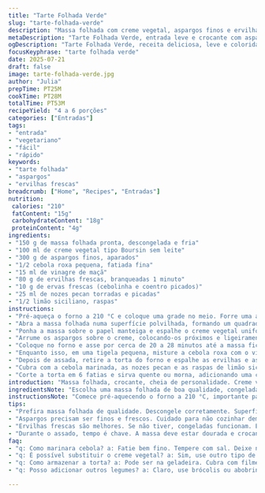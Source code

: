```yaml
---
title: "Tarte Folhada Verde"
slug: "tarte-folhada-verde"
description: "Massa folhada com creme vegetal, aspargos finos e ervilhas frescas. Adiciona cebola roxa marinada no vinagre de maçã e no lugar da amêndoa, nozes pecan torradas. Ervas frescas como cebolinha e coentro substituem o tomilho, com raspas de limão siciliano para toque cítrico. Assa por 20 a 28 minutos para massa dourada e textura crocante. Entrada leve, sem laticínios nem ovos, para 4 a 6 pessoas. Receita rápida, sabor marcante e coloração vibrante."
metaDescription: "Tarte Folhada Verde, entrada leve e crocante com aspargos, ervilhas e um toque cítrico"
ogDescription: "Tarte Folhada Verde, receita deliciosa, leve e colorida com aspargos e ervilhas frescas"
focusKeyphrase: "tarte folhada verde"
date: 2025-07-21
draft: false
image: tarte-folhada-verde.jpg
author: "Julia"
prepTime: PT25M
cookTime: PT28M
totalTime: PT53M
recipeYield: "4 a 6 porções"
categories: ["Entradas"]
tags:
- "entrada"
- "vegetariano"
- "fácil"
- "rápido"
keywords:
- "tarte folhada"
- "aspargos"
- "ervilhas frescas"
breadcrumb: ["Home", "Recipes", "Entradas"]
nutrition: 
 calories: "210"
 fatContent: "15g"
 carbohydrateContent: "18g"
 proteinContent: "4g"
ingredients:
- "150 g de massa folhada pronta, descongelada e fria"
- "100 ml de creme vegetal tipo Boursin sem leite"
- "300 g de aspargos finos, aparados"
- "1/2 cebola roxa pequena, fatiada fina"
- "15 ml de vinagre de maçã"
- "80 g de ervilhas frescas, branqueadas 1 minuto"
- "10 g de ervas frescas (cebolinha e coentro picados)"
- "25 ml de nozes pecan torradas e picadas"
- "1/2 limão siciliano, raspas"
instructions:
- "Pré-aqueça o forno a 210 °C e coloque uma grade no meio. Forre uma assadeira com papel manteiga."
- "Abra a massa folhada numa superfície polvilhada, formando um quadrado de cerca de 22 cm."
- "Ponha a massa sobre o papel manteiga e espalhe o creme vegetal uniformemente."
- "Arrume os aspargos sobre o creme, colocando-os próximos e ligeiramente sobrepostos. Salpique sal e pimenta a gosto."
- "Coloque no forno e asse por cerca de 20 a 28 minutos até a massa ficar bem dourada e crocante."
- "Enquanto isso, em uma tigela pequena, misture a cebola roxa com o vinagre de maçã. Tempere com sal e pimenta e deixe macerar por 15 minutos, depois escorra."
- "Depois de assada, retire a torta do forno e espalhe as ervilhas e as ervas frescas uniformemente por cima."
- "Cubra com a cebola marinada, as nozes pecan e as raspas de limão siciliano."
- "Corte a torta em 6 fatias e sirva quente ou morna, adicionando uma colher extra do creme se desejar."
introduction: "Massa folhada, crocante, cheia de personalidade. Creme vegetal para fugir dos laticínios. Aspargos finos, verdes e crocantes. Ervilhas frescas, cor e doçura na medida. Cebola roxa marinada no vinagre de maçã, azedinha que corta o peso. Nozes pecan para um toque crocante diferente, longe das amêndoas. Cheiro de limão siciliano por cima, fresco e ácido. Fácil, rápido, sem ovo nem leite. Uma boa entrada que sai rápido, agrada, tem cara de festa sem esforço. Pra quem quer algo leve, colorido, diferente do óbvio. Serve 4 a 6 pessoas, fica ótimo em qualquer reunião. No forno até dourar, crocante e perfumado."
ingredientsNote: "Escolha uma massa folhada de boa qualidade, congelada e que não tenha ingredientes de origem animal, se possível. O creme vegetal deve ser cremoso, tipo Boursin sem leite, para dar uma textura macia e sabor levemente temperado. Os aspargos precisam ser finos e frescos, aparados para ficar uniforme. Prefira ervilhas frescas, mas congeladas branqueadas funcionam bem e mantém o verde vibrante. Para a cebola, roxa e finamente fatiada, deixa o azedinho suave ao marinar. Vinagre de maçã no lugar do balsâmico deixa o sabor mais leve e fresco. Troque as amêndoas por nozes pecan, que dão crocância e um toque mais marcante. As ervas usadas, cebolinha e coentro, trazem um aroma mais brasileiro, menos comum e refrescante. Raspas de limão siciliano no final elevam o prato com acidez limpa."
instructionsNote: "Comece pré-aquecendo o forno a 210 °C, importante para a massa folhada abrir e crescer crocante. Abrir a massa em superfície enfarinhada evita que grude. Espalhe a base cremosa uniformemente para que os aspargos se acomodem sem escorregar. A montagem deve ser rápida para a massa não amolecer demais. Salgue e tempere antes de assar pra realçar sabores. O tempo no forno é estimado; observe quando a massa estiver dourada com bordas crocantes. A cebola marinar no vinagre melhora sabor e textura, deve escorrer bem antes de colocar por cima para não umedecer a massa. Após assar, distribua ervilhas e ervas uniformemente para colorir e refrescar. Nozes pecan devem estar torradas, para dar estalo e sabor de noz. Raspas de limão são o toque final, não deixe de colocar. Sirva quente ou morno, com molho extra para quem preferir mais cremosidade."
tips:
- "Prefira massa folhada de qualidade. Descongele corretamente. Superfície enfarinhada ajuda a abrir. Fique atenta para não grudar. Cremoso é o ideal. Creme tipo Boursin, sem leite, é a escolha certa. Base saborosa e com textura ideal."
- "Aspargos precisam ser finos e frescos. Cuidado para não cozinhar demais. Senão, perdem a crocância. Ideal é soldar na pele. A cebola roxa adiciona sabor diferente. Marinada no vinagre de maçã é mais leve. Taste sem medo."
- "Ervilhas frescas são melhores. Se não tiver, congeladas funcionam. Elas mantêm o verde vibrante. As nozes pecan, torrar é essencial. Assim ficam crocantes. O toque final é a raspinha de limão. Não omita esse ingrediente."
- "Durante o assado, tempo é chave. A massa deve estar dourada e crocante. Não saia do forno. Cozinhar mais pode deixar mole. Cubra a torta logo após assar. Isso mantém os sabores frescos. Tente servir quente ou morna. Assim o creme permanece gostoso."
faq:
- "q: Como marinara cebola? a: Fatie bem fino. Tempere com sal. Deixe no vinagre de maçã. Isso amacia e dá sabor. Escorra antes de colocar em cima."
- "q: É possível substituir o creme vegetal? a: Sim, use outro tipo de creme sem laticínios. Mas escolha um que seja cremoso. A textura muda, mas fica gostoso."
- "q: Como armazenar a torta? a: Pode ser na geladeira. Cubra com filme plástico. O ideal é consumir em um dia. Mas pode durar até dois. Reaqueça no forno."
- "q: Posso adicionar outros legumes? a: Claro, use brócolis ou abobrinha. Ficará bom. Mas cuidado para não sobrecarregar o recheio. Deve manter o equilíbrio dos sabores."

---
```

